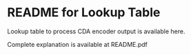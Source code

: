 # README for Lookup Table

Lookup table to process CDA encoder output is available here.

Complete explanation is available at README.pdf